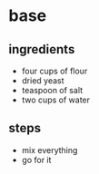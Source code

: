 # base

## ingredients
- four cups of flour
- dried yeast
- teaspoon of salt
- two cups of water

## steps
- mix everything
- go for it